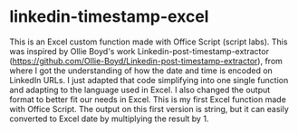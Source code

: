 # linkedin-timestamp-excel
This is an Excel custom function made with Office Script (script labs). This was inspired by Ollie Boyd's work Linkedin-post-timestamp-extractor (https://github.com/Ollie-Boyd/Linkedin-post-timestamp-extractor), from where I got the understanding of how the date and time is encoded on LinkedIn URLs. I just adapted that code simplifying into one single function and adapting to the language used in Excel. I also changed the output format to better fit our needs in Excel. This is my first Excel function made with Office Script. The output on this first version is string, but it can easily converted to Excel date by multiplying the result by 1.
